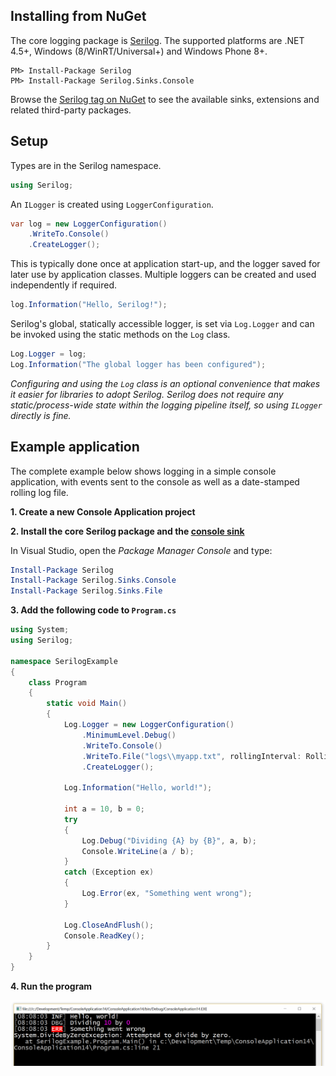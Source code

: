 ## Installing from NuGet

The core logging package is [Serilog](http://nuget.org/packages/serilog). The supported platforms are .NET 4.5+, Windows (8/WinRT/Universal+) and Windows Phone 8+.

```
PM> Install-Package Serilog
PM> Install-Package Serilog.Sinks.Console
```

Browse the [Serilog tag on NuGet](http://nuget.org/packages?q=Tags%3A%22serilog%22%22) to see the available sinks, extensions and related third-party packages.

## Setup

Types are in the Serilog namespace.

```csharp
using Serilog;
```

An `ILogger` is created using `LoggerConfiguration`.

```csharp
var log = new LoggerConfiguration()
    .WriteTo.Console()
    .CreateLogger();
```

This is typically done once at application start-up, and the logger saved for later use by application classes. Multiple loggers can be created and used independently if required.

```csharp
log.Information("Hello, Serilog!");
```

Serilog's global, statically accessible logger, is set via `Log.Logger` and can be invoked using the static methods on the `Log` class.

```csharp
Log.Logger = log;
Log.Information("The global logger has been configured");
```

_Configuring and using the `Log` class is an optional convenience that makes it easier for libraries to adopt Serilog. Serilog does not require any static/process-wide state within the logging pipeline itself, so using `ILogger` directly is fine._

## Example application

The complete example below shows logging in a simple console application, with events sent to the console as well as a date-stamped rolling log file.

**1. Create a new Console Application project**

**2. Install the core Serilog package and the [console sink](https://github.com/serilog/serilog-sinks-console)**

In Visual Studio, open the _Package Manager Console_ and type:

```powershell
Install-Package Serilog
Install-Package Serilog.Sinks.Console
Install-Package Serilog.Sinks.File
```

**3. Add the following code to `Program.cs`**

```csharp
using System;
using Serilog;

namespace SerilogExample
{
    class Program
    {
        static void Main()
        {
            Log.Logger = new LoggerConfiguration()
                .MinimumLevel.Debug()
                .WriteTo.Console()
                .WriteTo.File("logs\\myapp.txt", rollingInterval: RollingInterval.Day)
                .CreateLogger();

            Log.Information("Hello, world!");

            int a = 10, b = 0;
            try
            {
                Log.Debug("Dividing {A} by {B}", a, b);
                Console.WriteLine(a / b);
            }
            catch (Exception ex)
            {
                Log.Error(ex, "Something went wrong");
            }

            Log.CloseAndFlush();
            Console.ReadKey();
        }
    }
}
```

**4. Run the program**

![Serilog Getting Started Example](https://raw.githubusercontent.com/nblumhardt/images/master/serilog-getting-started-example.png)


